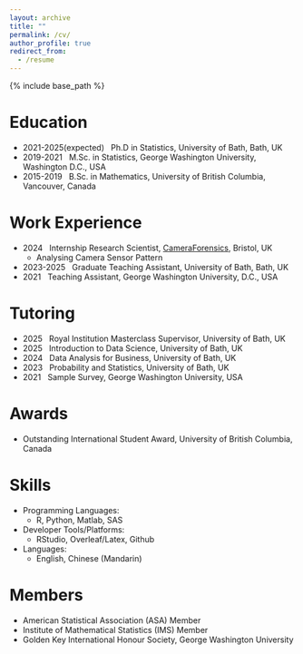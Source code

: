 ```yaml
---
layout: archive
title: ""
permalink: /cv/
author_profile: true
redirect_from:
  - /resume
---
```


{% include base_path %}

Education
======
* 2021-2025(expected) &nbsp; Ph.D in Statistics, University of Bath, Bath, UK
* 2019-2021 &nbsp; M.Sc. in Statistics, George Washington University, Washington D.C., USA
* 2015-2019 &nbsp; B.Sc. in Mathematics, University of British Columbia, Vancouver, Canada



Work Experience
======
* 2024 &nbsp; Internship Research Scientist, [CameraForensics](https://www.cameraforensics.com/), Bristol, UK
  * Analysing Camera Sensor Pattern
* 2023-2025 &nbsp; Graduate Teaching Assistant, University of Bath, Bath, UK
* 2021 &nbsp; Teaching Assistant, George Washington University, D.C., USA

Tutoring
======
* 2025 &nbsp; Royal Institution Masterclass Supervisor, University of Bath, UK
* 2025 &nbsp; Introduction to Data Science, University of Bath, UK
* 2024 &nbsp; Data Analysis for Business, University of Bath, UK
* 2023 &nbsp; Probability and Statistics, University of Bath, UK
* 2021 &nbsp; Sample Survey, George Washington University, USA

Awards
======
* Outstanding International Student Award, University of British Columbia, Canada

Skills
======
* Programming Languages:
  * R, Python, Matlab, SAS
* Developer Tools/Platforms:
  * RStudio, Overleaf/Latex, Github
* Languages:
  * English, Chinese (Mandarin)
  
Members
======
* American Statistical Association (ASA) Member
* Institute of Mathematical Statistics (IMS) Member
* Golden Key International Honour Society, George Washington University
  
